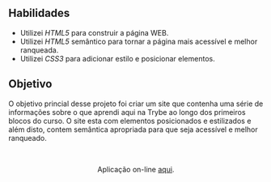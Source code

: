 ## Habilidades

- Utilizei _HTML5_ para construir a página WEB.
- Utilizei _HTML5_ semântico para tornar a página mais acessível e melhor ranqueada.
- Utilizei _CSS3_ para adicionar estilo e posicionar elementos.

## Objetivo

O objetivo princial desse projeto foi criar um site que contenha uma série de informações sobre o que aprendi aqui na Trybe ao longo dos primeiros blocos do curso. O site esta com elementos posicionados e estilizados e além disto, contem semântica apropriada para que seja acessível e melhor ranqueado.

<br>
<p align='center'>Aplicação on-line <a href='https://ilanaragao.github.io/projects/lessons-learned/' target='_blank'>aqui</a>.
</p>

